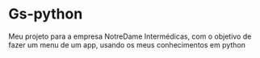 # Gs-python
Meu projeto para a empresa NotreDame Intermédicas, com o objetivo de fazer um menu de um app, usando os meus conhecimentos em python

